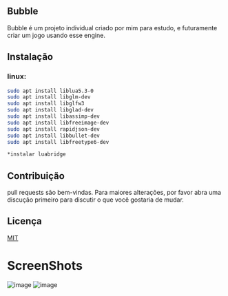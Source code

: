 ## Bubble
Bubble é um projeto individual criado por mim para estudo, e futuramente criar um jogo usando esse engine.
## Instalação
### linux:
```bash
sudo apt install liblua5.3-0
sudo apt install libglm-dev
sudo apt install libglfw3
sudo apt install libglad-dev
sudo apt install libassimp-dev
sudo apt install libfreeimage-dev
sudo apt install rapidjson-dev
sudo apt install libbullet-dev
sudo apt install libfreetype6-dev

*instalar luabridge
```
## Contribuição
pull requests são bem-vindas. Para maiores alterações, por favor abra uma discução primeiro para discutir o que você gostaria de mudar.
## Licença
[MIT](https://choosealicense.com/licenses/mit/)

# ScreenShots
![image](https://github.com/user-attachments/assets/215acec4-dfc3-4be6-8fab-0ba943bb36d0)
![image](https://github.com/user-attachments/assets/dcd15824-1e2a-4ef1-a0b8-441722cd36d0)

